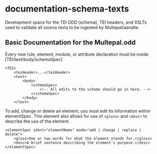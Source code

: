 # documentation-schema-texts
Development space for the TEI ODD (schema), TEI headers, and XSLTs used to validate all source texts to be ingested by Multepal/aanalte.

## Basic Documentation for the Multepal.odd

Every new rule, element, module, or attribute declaration must be inside [TEI/text/body/schemaSpec]

``` 
<TEI>
    <teiHeader>...</teiHeader>
    <text>
        <body>
            <schemaSpec>
                <!-- All edits to the schema should go in here. -->
            </schemaSpec>
        </body>
    </text>
```

To add, change or delete an element, you must edit its information within elementSpec. 
This element also allows for use of `<gloss>` and `<desc>` to describe the use of
the element.

```
<elementSpec ident="elementName" mode="add | change | replace | delete">
    <gloss>One or two words for what the element stands for.</gloss>
    <desc>A brief sentence describing the element's purpose.</desc>
</elementSpec>
```
